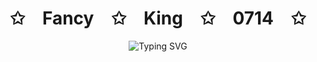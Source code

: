 <!-- Hi there 👋 -->
<p align="center">
    <h1 align='center' text-color="red">✩&emsp;Fancy&emsp;✩&emsp;King&emsp;✩&emsp;0714&emsp;✩</h1>
</p>
<p align="center"><img src="https://readme-typing-svg.herokuapp.com?font=Algerian&weight=700&size=28&pause=1000&color=2424B5E3&center=true&vCenter=true&width=700&height=80&lines=Senior&emsp;Full&emsp;Stack&emsp;Developer;Versatile+%7C+Familiar+%7C+High+Quality" alt="Typing SVG" />
</p>
<!--
**FancyKing0714/FancyKing0714** is a ✨ _special_ ✨ repository because its `README.md` (this file) appears on your GitHub profile.

Here are some ideas to get you started:

- 🔭 I’m currently working on ...
- 🌱 I’m currently learning ...
- 👯 I’m looking to collaborate on ...
- 🤔 I’m looking for help with ...
- 💬 Ask me about ...
- 📫 How to reach me: ...
- 😄 Pronouns: ...
- ⚡ Fun fact: ...
-->
